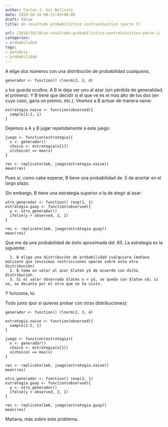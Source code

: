 ```yaml
---
author: Carlos J. Gil Bellosta
date: 2018-10-10 08:13:03+00:00
draft: false
title: Un resultado probabilístico contraintuitivo (parte I)

url: /2018/10/10/un-resultado-probabilistico-contraintuitivo-parte-i/
categories:
- probabilidad
tags:
- paradoja
- probabilidad
---
```


A elige dos números con una distribución de probabilidad _cualquiera_,




    generador <- function() rlnorm(2, 3, 4)




y los guarda ocultos. A B le deja ver uno al azar (sin pérdida de generalidad, el primero). Y B tiene que decidir si el que ve es el más alto de los dos (en cuyo caso, gana un premio, etc.). Veamos a B actuar de manera naive:




    estrategia.naive <- function(observed){
      sample(1:2, 1)
    }




Dejemos a A y B jugar repetidamente a este juego:




    juego <- function(estrategia){
      x <- generador()
      choice <- estrategia(x[1])
      x[choice] == max(x)
    }

    res <- replicate(1e6, juego(estrategia.naive))
    mean(res)




Pues sí, como cabe esperar, B tiene una probabilidad de .5 de acertar en el largo plazo.

Sin embargo, B tiene una estrategia superior a la de elegir al azar:




    otro_generador <- function() rexp(1, 1)
    estrategia.guay <- function(observed){
      y <- otro_generador()
      ifelse(y > observed, 2, 1)
    }

    res <- replicate(1e6, juego(estrategia.guay))
    mean(res)




Que me da una probabilidad de éxito aproximada del .65. La estrategia es la siguiente:



	  1. B elige una distribución de probabilidad cualquiera (mañana matizaré qué levísimas restricciones operan sobre esta otra distribución)
	  2. B toma un valor al azar $latex y$ de acuerdo con dicha distribución.
	  3. Si el valor observado $latex o > y$, se queda con $latex o$; si no, se decanta por el otro que no ha visto.


Y funciona, tú.

Todo junto (por si quieres probar con otras distribuciones):




    generador <- function() rlnorm(2, 3, 4)

    estrategia.naive <- function(observed){
      sample(1:2, 1)
    }

    juego <- function(estrategia){
      x <- generador()
      choice <- estrategia(x[1])
      x[choice] == max(x)
    }

    res <- replicate(1e6, juego(estrategia.naive))
    mean(res)

    otro_generador <- function() rexp(1, 1)
    estrategia.guay <- function(observed){
      y <- otro_generador()
      ifelse(y > observed, 2, 1)
    }

    res <- replicate(1e6, juego(estrategia.guay))
    mean(res)




Mañana, más sobre este problema.
